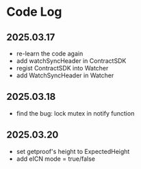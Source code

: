 # Code Log

## 2025.03.17

- re-learn the code again
- add watchSyncHeader in ContractSDK
- regist ContractSDK into Watcher
- add WatchSyncHeader in Watcher

## 2025.03.18

- find the bug: lock mutex in notify function

## 2025.03.20

- set getproof's height to ExpectedHeight
- add eICN mode = true/false